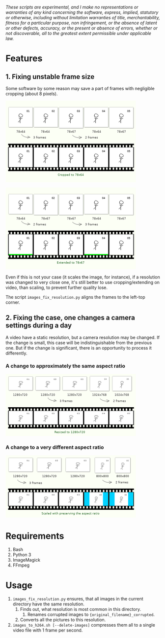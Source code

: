 *These scripts are experimental, and I make no representations or
warranties of any kind concerning the software, express, implied,
statutory or otherwise, including without limitation warranties of
title, merchantability, fitness for a particular purpose, non
infringement, or the absence of latent or other defects, accuracy, or
the present or absence of errors, whether or not discoverable, all to
the greatest extent permissible under applicable law.*

# Features

## 1. Fixing unstable frame size

Some software by some reason may save a part of frames with negligible cropping (about 8 pixels).

![Feature 1, cropping](/ReadMe%20images/case1_1.png)

![Feature 1, extending](/ReadMe%20images/case1_2.png)

Even if this is not your case (it scales the image, for instance),
if a resolution was changed to very close one,
it's still better to use cropping/extending on video, than scaling, to prevent further quality lose.

The script `images_fix_resolution.py` aligns the frames to the left-top corner.

## 2. Fixing the case, one changes a camera settings during a day

A video have a static resolution, but a camera resolution may be changed.
If the change is small, this case will be indistinguishable from the previous one.
But if the change is significant, there is an opportunity to process it differently.

### A change to approximately the same aspect ratio

![Feature 2.1](/ReadMe%20images/case2_1.png)

### A change to a very different aspect ratio

![Feature 2.2](/ReadMe%20images/case2_2.png)

# Requirements

1. Bash
2. Python 3
3. ImageMagick
4. FFmpeg

# Usage

1. `images_fix_resolution.py` ensures, that all images in the current directory have the same resolution.
    1. Finds out, what resolution is most common in this directory.
        1. Renames corrupted images to `{original_filename}_corrupted`.
    2. Converts all the pictures to this resolution.
2. `images_to_h264.sh [--delete-images]` compresses them all to a single video file with 1 frame per second.
